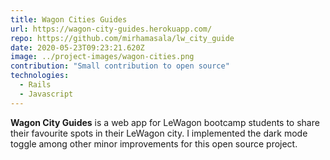 ```yaml
---
title: Wagon Cities Guides
url: https://wagon-city-guides.herokuapp.com/
repo: https://github.com/mirhamasala/lw_city_guide
date: 2020-05-23T09:23:21.620Z
image: ../project-images/wagon-cities.png
contribution: "Small contribution to open source"
technologies:
  - Rails
  - Javascript
---
```

**Wagon City Guides** is a web app for LeWagon bootcamp students to share their favourite spots in their LeWagon city. I implemented the dark mode toggle among other minor improvements for this open source project.